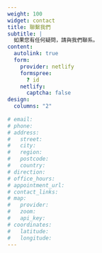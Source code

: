 ```yaml
---
weight: 100
widget: contact
title: 聯繫我們
subtitle: |
  如果您有任何疑問，請與我們聯系。
content:
  autolink: true
  form:
    provider: netlify
    formspree:
      ? id
    netlify:
      captcha: false
design:
  columns: "2"
  
# email:
# phone:
# address:
#   street:
#   city:
#   region:
#   postcode:
#   country:
# direction:
# office_hours:
# appointment_url:
# contact_links:
# map:
#   provider:
#   zoom:
#   api_key:
# coordinates:
#   latitude:
#   longitude:
---
```

